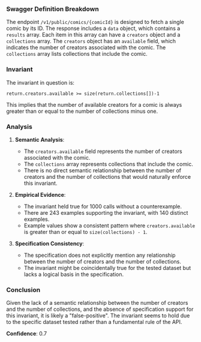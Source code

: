 ### Swagger Definition Breakdown

The endpoint `/v1/public/comics/{comicId}` is designed to fetch a single comic by its ID. The response includes a `data` object, which contains a `results` array. Each item in this array can have a `creators` object and a `collections` array. The `creators` object has an `available` field, which indicates the number of creators associated with the comic. The `collections` array lists collections that include the comic.

### Invariant

The invariant in question is:

`return.creators.available >= size(return.collections[])-1`

This implies that the number of available creators for a comic is always greater than or equal to the number of collections minus one.

### Analysis

1. **Semantic Analysis**:
   - The `creators.available` field represents the number of creators associated with the comic.
   - The `collections` array represents collections that include the comic.
   - There is no direct semantic relationship between the number of creators and the number of collections that would naturally enforce this invariant.

2. **Empirical Evidence**:
   - The invariant held true for 1000 calls without a counterexample.
   - There are 243 examples supporting the invariant, with 140 distinct examples.
   - Example values show a consistent pattern where `creators.available` is greater than or equal to `size(collections) - 1`.

3. **Specification Consistency**:
   - The specification does not explicitly mention any relationship between the number of creators and the number of collections.
   - The invariant might be coincidentally true for the tested dataset but lacks a logical basis in the specification.

### Conclusion

Given the lack of a semantic relationship between the number of creators and the number of collections, and the absence of specification support for this invariant, it is likely a "false-positive". The invariant seems to hold due to the specific dataset tested rather than a fundamental rule of the API.

**Confidence**: 0.7
